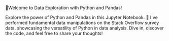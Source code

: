 📑Welcome to Data Exploration with Python and Pandas!

Explore the power of Python and Pandas in this Jupyter Notebook. 🐍 I've performed fundamental data manipulations on the Stack Overflow survey data,
showcasing the versatility of Python in data analysis. Dive in, discover the code, and feel free to share your thoughts!
